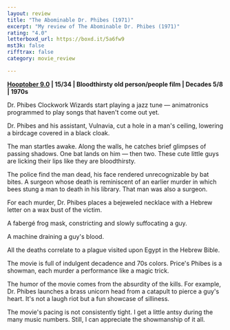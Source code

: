 ```yaml
---
layout: review
title: "The Abominable Dr. Phibes (1971)"
excerpt: "My review of The Abominable Dr. Phibes (1971)"
rating: "4.0"
letterboxd_url: https://boxd.it/5a6fw9
mst3k: false
rifftrax: false
category: movie_review

---
```


<b><a href="https://boxd.it/pOmcY/detail">Hooptober 9.0</a> | 15/34 | Bloodthirsty old person/people film | Decades 5/8 | 1970s</b>

Dr. Phibes Clockwork Wizards start playing a jazz tune — animatronics programmed to play songs that haven't come out yet.

Dr. Phibes and his assistant, Vulnavia, cut a hole in a man's ceiling, lowering a birdcage covered in a black cloak.

The man startles awake. Along the walls, he catches brief glimpses of passing shadows. One bat lands on him — then two. These cute little guys are licking their lips like they are bloodthirsty.

The police find the man dead, his face rendered unrecognizable by bat bites. A surgeon whose death is reminiscent of an earlier murder in which bees stung a man to death in his library. That man was also a surgeon.

For each murder, Dr. Phibes places a bejeweled necklace with a Hebrew letter on a wax bust of the victim.

A fabergé frog mask, constricting and slowly suffocating a guy.

A machine draining a guy's blood.

All the deaths correlate to a plague visited upon Egypt in the Hebrew Bible.

The movie is full of indulgent decadence and 70s colors. Price's Phibes is a showman, each murder a performance like a magic trick.

The humor of the movie comes from the absurdity of the kills. For example, Dr. Phibes launches a brass unicorn head from a catapult to pierce a guy's heart. It's not a laugh riot but a fun showcase of silliness.

The movie's pacing is not consistently tight. I get a little antsy during the many music numbers. Still, I can appreciate the showmanship of it all.